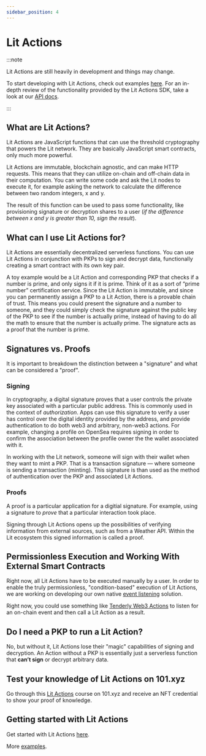 ```yaml
---
sidebar_position: 4
---
```


# Lit Actions

:::note

Lit Actions are still heavily in development and things may change.

To start developing with Lit Actions, check out examples [here](/SDK/Explanation/litActions.md). For an in-depth review of the functionality provided by the Lit Actions SDK, take a look at our [API docs](https://actions-docs.litprotocol.com/).

:::

## What are Lit Actions?

Lit Actions are JavaScript functions that can use the threshold cryptography that powers the Lit network. They are basically JavaScript smart contracts, only much more powerful.

Lit Actions are immutable, blockchain agnostic, and can make HTTP requests. This means that they can utilize on-chain and off-chain data in their computation. You can write some code and ask the Lit nodes to execute it, for example asking the network to calculate the difference between two random integers, x and y. 

The result of this function can be used to pass some functionality, like provisioning signature or decryption shares to a user (*if the difference between x and y is greater than 10, sign the result*).

## What can I use Lit Actions for?

Lit Actions are essentially decentralized serverless functions. You can use Lit Actions in conjunction with PKPs to sign and decrypt data, functionally creating a smart contract with its own key pair. 

A toy example would be a Lit Action and corresponding PKP that checks if a number is prime, and only signs it if it is prime.  Think of it as a sort of “prime number” certification service.  Since the Lit Action is immutable, and since you can permanently assign a PKP to a Lit Action, there is a provable chain of trust.  This means you could present the signature and a number to someone, and they could simply check the signature against the public key of the PKP to see if the number is actually prime, instead of having to do all the math to ensure that the number is actually prime.  The signature acts as a proof that the number is prime.  

## Signatures vs. Proofs

It is important to breakdown the distinction between a "signature" and what can be considered a "proof".

### Signing

In cryptography, a digital signature proves that a user controls the private key associated with a particular public address. This is commonly used in the context of *authorization*. Apps can use this signature to verify a user has control over the digital identity provided by the address, and provide authentication to do both web3 and arbitrary, non-web3 actions. For example, changing a profile on OpenSea requires signing in order to confirm the association between the profile owner the the wallet associated with it.

In working with the Lit network, someone will sign with their wallet when they want to mint a PKP. That is a transaction signature — where someone is sending a transaction (minting). This signature is than used as the method of authentication over the PKP and associated Lit Actions.

### Proofs

A proof is a particular application for a digitial signature. For example, using a signature to *prove* that a particular interaction took place. 

Signing through Lit Actions opens up the possibilities of verifying information from external sources, such as from a Weather API. Within the Lit ecosystem this signed information is called a proof. 

## Permissionless Execution and Working With External Smart Contracts

Right now, all Lit Actions have to be executed manually by a user. In order to enable the truly permissionless, "condition-based" execution of Lit Actions, we are working on developing our own native [event listening](https://litprotocol.notion.site/Event-based-triggers-for-PKPs-0b22532c571f4dffb08d6e84e9c5dd04) solution. 

Right now, you could use something like [Tenderly Web3 Actions](https://docs.tenderly.co/web3-actions/intro-to-web3-actions) to listen for an on-chain event and then call a Lit Action as a result.

## Do I need a PKP to run a Lit Action? 

No, but without it, Lit Actions lose their "magic" capabilities of signing and decryption. An Action without a PKP is essentially just a serverless function that **can’t sign** or decrypt arbitrary data.  

## Test your knowledge of Lit Actions on 101.xyz
Go through this [Lit Actions](https://101.xyz/course/claift8fc415408l116dbsqpl) course on 101.xyz and receive an NFT credential to show your proof of knowledge. 

## Getting started with Lit Actions

Get started with Lit Actions [here](/SDK/Explanation/litActions.md).

More [examples](/coreConcepts/usecases#programmatic-signing-lit-actions-and-pkps).
